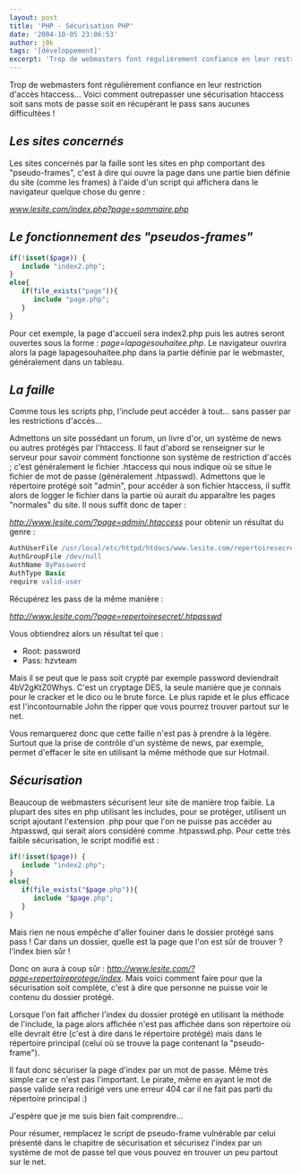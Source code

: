 ```yaml
---
layout: post
title: 'PHP - Sécurisation PHP'
date: '2004-10-05 23:06:53'
author: j0k
tags: '[développement]'
excerpt: 'Trop de webmasters font régulièrement confiance en leur restriction d''accès htaccess... Voici comment outrepasser une sécurisation htaccess soit sans mots de passe soit en récupérant le pass sans aucunes difficultées !'
---
```


Trop de webmasters font régulièrement confiance en leur restriction d'accès htaccess... Voici comment outrepasser une sécurisation htaccess soit sans mots de passe soit en récupérant le pass sans aucunes difficultées !

## _Les sites concernés_

  Les sites concernés par la faille sont les sites en php comportant des "pseudo-frames", c'est à dire qui ouvre la page dans une partie bien définie du site (comme les frames) à l'aide d'un script qui affichera dans le navigateur quelque chose du genre :

 *www.lesite.com/index.php?page=sommaire.php*

##  _Le fonctionnement des "pseudos-frames"_

```php
if(!isset($page)) {
   include "index2.php";
}
else{
   if(file_exists("page")){
      include "page.php";
   }
}
```

 Pour cet exemple, la page d'accueil sera index2.php puis les autres seront ouvertes sous la forme : *page=lapagesouhaitee.php*. Le navigateur ouvrira alors la page lapagesouhaitee.php dans la partie définie par le webmaster, généralement dans un tableau.

##  _La faille_

  Comme tous les scripts php, l'include peut accéder à tout... sans passer par les restrictions d'accès...

 Admettons un site possédant un forum, un livre d'or, un système de news ou autres protégés par l'htaccess. Il faut d'abord se renseigner sur le serveur pour savoir comment fonctionne son système de restriction d'accès ; c'est généralement le fichier .htaccess qui nous indique où se situe le fichier de mot de passe (généralement .htpasswd). Admettons que le répertoire protégé soit "admin", pour accéder à son fichier htaccess, il suffit alors de logger le fichier dans la partie où aurait du apparaître les pages "normales" du site. Il nous suffit donc de taper :

 *http://www.lesite.com/?page=admin/.htaccess* pour obtenir un résultat du genre :

```apache
AuthUserFile /usr/local/etc/httpd/htdocs/www.lesite.com/repertoiresecret/.htpasswd
AuthGroupFile /dev/null
AuthName ByPassword
AuthType Basic
require valid-user
```

 Récupérez les pass de la même manière :

 *http://www.lesite.com/?page=repertoiresecret/.htpasswd*

 Vous obtiendrez alors un résultat tel que :

 - Root: password
 - Pass: hzvteam

Mais il se peut que le pass soit crypté par exemple password deviendrait 4bV2gKtZ0Whys. C'est un cryptage DES, la seule manière que je connais pour le cracker et le dico ou le brute force. Le plus rapide et le plus efficace est l'incontournable John the ripper que vous pourrez trouver partout sur le net.

 Vous remarquerez donc que cette faille n'est pas à prendre à la légère. Surtout que la prise de contrôle d'un système de news, par exemple, permet d'effacer le site en utilisant la même méthode que sur Hotmail.

##  _Sécurisation_

  Beaucoup de webmasters sécurisent leur site de manière trop faible. La plupart des sites en php utilisant les includes, pour se protéger, utilisent un script ajoutant l'extension .php pour que l'on ne puisse pas accéder au .htpasswd, qui serait alors considéré comme .htpasswd.php. Pour cette très faible sécurisation, le script modifié est :

```php
if(!isset($page)) {
   include "index2.php";
}
else{
   if(file_exists("$page.php")){
      include "$page.php";
   }
}
```

Mais rien ne nous empêche d'aller fouiner dans le dossier protégé sans pass ! Car dans un dossier, quelle est la page que l'on est sûr de trouver ? l'index bien sûr !

Donc on aura à coup sûr :
*http://www.lesite.com/?page=repertoireprotege/index*.
Mais voici comment faire pour que la sécurisation soit complète, c'est à dire que personne ne puisse voir le contenu du dossier protégé.

Lorsque l'on fait afficher l'index du dossier protégé en utilisant la méthode de l'include, la page alors affichée n'est pas affichée dans son répertoire où elle devrait être (c'est à dire dans le répertoire protégé) mais dans le répertoire principal (celui où se trouve la page contenant la "pseudo-frame").

Il faut donc sécuriser la page d'index par un mot de passe. Même très simple car ce n'est pas l'important. Le pirate, même en ayant le mot de passe valide sera redirigé vers une erreur 404 car il ne fait pas parti du répertoire principal :)

J'espère que je me suis bien fait comprendre...

Pour résumer, remplacez le script de pseudo-frame vulnérable par celui présenté dans le chapitre de sécurisation et sécurisez l'index par un système de mot de passe tel que vous pouvez en trouver un peu partout sur le net.
